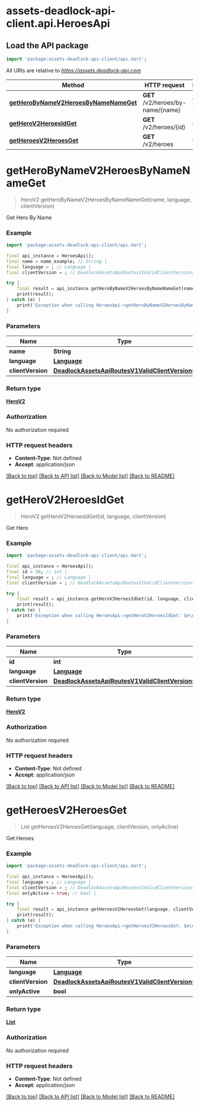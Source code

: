 # assets-deadlock-api-client.api.HeroesApi

## Load the API package
```dart
import 'package:assets-deadlock-api-client/api.dart';
```

All URIs are relative to *https://assets.deadlock-api.com*

Method | HTTP request | Description
------------- | ------------- | -------------
[**getHeroByNameV2HeroesByNameNameGet**](HeroesApi.md#getherobynamev2heroesbynamenameget) | **GET** /v2/heroes/by-name/{name} | Get Hero By Name
[**getHeroV2HeroesIdGet**](HeroesApi.md#getherov2heroesidget) | **GET** /v2/heroes/{id} | Get Hero
[**getHeroesV2HeroesGet**](HeroesApi.md#getheroesv2heroesget) | **GET** /v2/heroes | Get Heroes


# **getHeroByNameV2HeroesByNameNameGet**
> HeroV2 getHeroByNameV2HeroesByNameNameGet(name, language, clientVersion)

Get Hero By Name

### Example
```dart
import 'package:assets-deadlock-api-client/api.dart';

final api_instance = HeroesApi();
final name = name_example; // String | 
final language = ; // Language | 
final clientVersion = ; // DeadlockAssetsApiRoutesV1ValidClientVersions | 

try {
    final result = api_instance.getHeroByNameV2HeroesByNameNameGet(name, language, clientVersion);
    print(result);
} catch (e) {
    print('Exception when calling HeroesApi->getHeroByNameV2HeroesByNameNameGet: $e\n');
}
```

### Parameters

Name | Type | Description  | Notes
------------- | ------------- | ------------- | -------------
 **name** | **String**|  | 
 **language** | [**Language**](.md)|  | [optional] 
 **clientVersion** | [**DeadlockAssetsApiRoutesV1ValidClientVersions**](.md)|  | [optional] 

### Return type

[**HeroV2**](HeroV2.md)

### Authorization

No authorization required

### HTTP request headers

 - **Content-Type**: Not defined
 - **Accept**: application/json

[[Back to top]](#) [[Back to API list]](../README.md#documentation-for-api-endpoints) [[Back to Model list]](../README.md#documentation-for-models) [[Back to README]](../README.md)

# **getHeroV2HeroesIdGet**
> HeroV2 getHeroV2HeroesIdGet(id, language, clientVersion)

Get Hero

### Example
```dart
import 'package:assets-deadlock-api-client/api.dart';

final api_instance = HeroesApi();
final id = 56; // int | 
final language = ; // Language | 
final clientVersion = ; // DeadlockAssetsApiRoutesV1ValidClientVersions | 

try {
    final result = api_instance.getHeroV2HeroesIdGet(id, language, clientVersion);
    print(result);
} catch (e) {
    print('Exception when calling HeroesApi->getHeroV2HeroesIdGet: $e\n');
}
```

### Parameters

Name | Type | Description  | Notes
------------- | ------------- | ------------- | -------------
 **id** | **int**|  | 
 **language** | [**Language**](.md)|  | [optional] 
 **clientVersion** | [**DeadlockAssetsApiRoutesV1ValidClientVersions**](.md)|  | [optional] 

### Return type

[**HeroV2**](HeroV2.md)

### Authorization

No authorization required

### HTTP request headers

 - **Content-Type**: Not defined
 - **Accept**: application/json

[[Back to top]](#) [[Back to API list]](../README.md#documentation-for-api-endpoints) [[Back to Model list]](../README.md#documentation-for-models) [[Back to README]](../README.md)

# **getHeroesV2HeroesGet**
> List<HeroV2> getHeroesV2HeroesGet(language, clientVersion, onlyActive)

Get Heroes

### Example
```dart
import 'package:assets-deadlock-api-client/api.dart';

final api_instance = HeroesApi();
final language = ; // Language | 
final clientVersion = ; // DeadlockAssetsApiRoutesV1ValidClientVersions | 
final onlyActive = true; // bool | 

try {
    final result = api_instance.getHeroesV2HeroesGet(language, clientVersion, onlyActive);
    print(result);
} catch (e) {
    print('Exception when calling HeroesApi->getHeroesV2HeroesGet: $e\n');
}
```

### Parameters

Name | Type | Description  | Notes
------------- | ------------- | ------------- | -------------
 **language** | [**Language**](.md)|  | [optional] 
 **clientVersion** | [**DeadlockAssetsApiRoutesV1ValidClientVersions**](.md)|  | [optional] 
 **onlyActive** | **bool**|  | [optional] 

### Return type

[**List<HeroV2>**](HeroV2.md)

### Authorization

No authorization required

### HTTP request headers

 - **Content-Type**: Not defined
 - **Accept**: application/json

[[Back to top]](#) [[Back to API list]](../README.md#documentation-for-api-endpoints) [[Back to Model list]](../README.md#documentation-for-models) [[Back to README]](../README.md)


